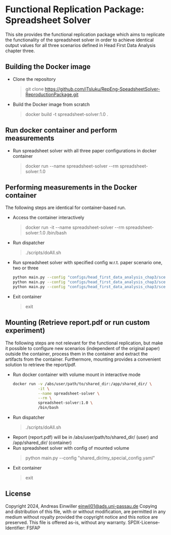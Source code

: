 # Functional Replication Package: Spreadsheet Solver
This site provides the functional replication package which aims to replicate the functionality of the spreadsheet solver in order to achieve identical output values for all three scenarios defined in Head First Data Analysis chapter three.

## Building the Docker image
- Clone the repository
    > git clone https://github.com/iTsluku/RepEng-SpeadsheetSolver-ReproductionPackage.git
- Build the Docker image from scratch
    > docker build -t spreadsheet-solver:1.0 .

## Run docker container and perform measurements
- Run spreadsheet solver with all three paper configurations in docker container
    > docker run --name spreadsheet-solver --rm spreadsheet-solver:1.0

## Performing measurements in the Docker container
The following steps are identical for container-based run.

- Access the container interactively
    > docker run -it --name spreadsheet-solver --rm spreadsheet-solver:1.0 /bin/bash
- Run dispatcher
    > ./scripts/doAll.sh
- Run spreadsheet solver with specified config w.r.t. paper scenario one, two or three
  ```bash
  python main.py --config "configs/head_first_data_analysis_chap3/scenario1.yaml"
  python main.py --config "configs/head_first_data_analysis_chap3/scenario2.yaml"
  python main.py --config "configs/head_first_data_analysis_chap3/scenario3.yaml"
  ```
- Exit container
    > exit
  
## Mounting (Retrieve report.pdf or run custom experiment)
The following steps are not relevant for the functional replication, but make it possible to configure new scenarios (independent of the original paper) outside the container, process them in the container and extract the artifacts from the container.
Furthermore, mounting provides a convenient solution to retrieve the report/pdf.

- Run docker container with volume mount in interactive mode
  ```bash
  docker run -v /abs/user/path/to/shared_dir:/app/shared_dir/ \
             -it \
             --name spreadsheet-solver \
             --rm \
             spreadsheet-solver:1.0 \
             /bin/bash
  ```
- Run dispatcher
    > ./scripts/doAll.sh
- Report (report.pdf) will be in /abs/user/path/to/shared_dir/ (user) and /app/shared_dir/ (container)
- Run spreadsheet solver with config of mounted volume
    > python main.py --config "shared_dir/my_special_config.yaml"
- Exit container
    > exit

## License
Copyright 2024, Andreas Einwiller <einwil01@ads.uni-passau.de>
Copying and distribution of this file, with or without modification,
are permitted in any medium without royalty provided the copyright
notice and this notice are preserved.  This file is offered as-is,
without any warranty.
SPDX-License-Identifier: FSFAP
